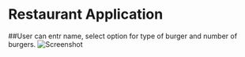 # Restaurant Application
##User can entr name, select option for type of burger and number of burgers.
![Screenshot](../master/P1/images/image.png)

